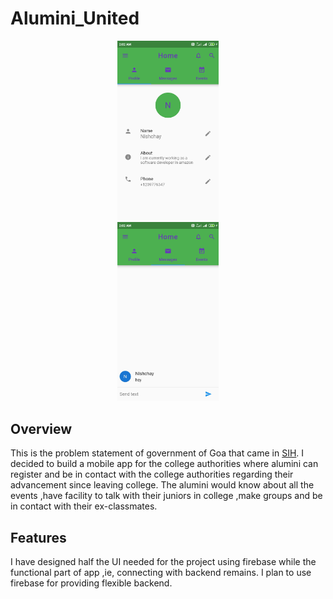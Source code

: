 # Alumini_United

 <p align ="center">
 <img src="https://github.com/Nishchayverma/Alumini_tracking/blob/master/docs/profile.jpg" width = 32%>
 <br>
 <img src="https://github.com/Nishchayverma/Alumini_tracking/blob/master/docs/message.jpg" width =32%>
 </p>
 
 
 
 ## Overview
  
This is the problem statement of government of Goa that came in [SIH](https://www.sih.gov.in/). I decided to build a mobile app for the college authorities where alumini can register and be in contact with the college authorities regarding their advancement since leaving college. The alumini would know about all the events ,have facility to talk with their juniors in college ,make groups and be in contact with their ex-classmates.
 
 
## Features

I have designed half the UI needed for the project using firebase while the functional part of app ,ie, connecting with backend remains.
I plan to use firebase for providing flexible backend.


